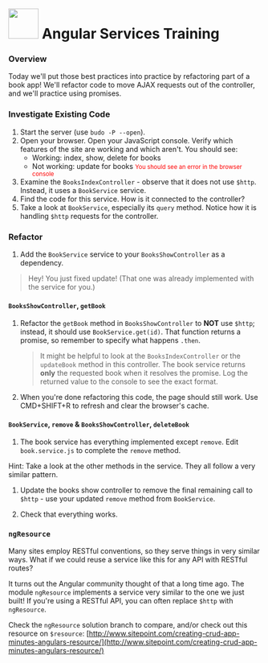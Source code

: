# <img src="https://cloud.githubusercontent.com/assets/7833470/10899314/63829980-8188-11e5-8cdd-4ded5bcb6e36.png" height="60"> Angular Services Training

### Overview

Today we'll put those best practices into practice by refactoring part of a book app! We'll refactor code to move AJAX requests out of the controller, and we'll practice using promises.

### Investigate Existing Code

1. Start the server (use `budo -P --open`).
1. Open your browser.  Open your JavaScript console. Verify which features of the site are working and which aren't.  You should see:
	* Working: index, show, delete for books
	* Not working: update for books <small style="color: red">You should see an error in the browser console</small>  
1. Examine the `BooksIndexController` - observe that it does not use `$http`. Instead, it uses a `BookService` service.
1. Find the code for this service. How is it connected to the controller?
1. Take a look at `BookService`, especially its `query` method. Notice how it is handling `$http` requests for the controller.

### Refactor

1. Add the `BookService` service to your `BooksShowController` as a dependency.

  > Hey!  You just fixed update! (That one was already implemented with the service for you.)


#### `BooksShowController`, `getBook`

1. Refactor the `getBook` method in `BooksShowController` to **NOT** use `$http`; instead, it should use `BookService.get(id)`. That function returns a promise, so remember to specify what happens `.then`.

	> It might be helpful to look at the `BooksIndexController` or the `updateBook` method in this controller.
	> The book service returns **only** the requested book when it resolves the promise. Log the returned value to the console to see the exact format.

1. When you're done refactoring this code, the page should still work. Use CMD+SHIFT+R to refresh and clear the browser's cache.

#### `BookService`, `remove` &  `BooksShowController`, `deleteBook`

1. The book service has everything implemented except `remove`. Edit `book.service.js` to complete the `remove` method.

  Hint: Take a look at the other methods in the service.  They all follow a very similar pattern.

1. Update the books show controller to remove the final remaining call to `$http` - use your updated `remove` method from `BookService`.

1. Check that everything works.


### `ngResource`

Many sites employ RESTful conventions, so they serve things in very similar ways. What if we could reuse a service like this for any API with RESTful routes?

It turns out the Angular community thought of that a long time ago.  The module `ngResource` implements a service very similar to the one we just built! If you're using a RESTful API, you can often replace `$http` with `ngResource`.

Check the `ngResource` solution branch to compare, and/or check out this resource on `$resource`: [http://www.sitepoint.com/creating-crud-app-minutes-angulars-resource/](http://www.sitepoint.com/creating-crud-app-minutes-angulars-resource/)
